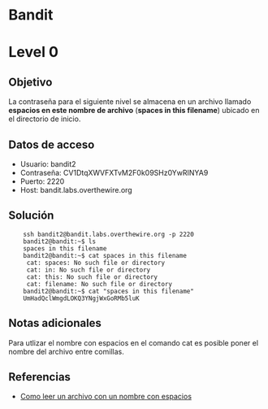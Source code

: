 # Bandit
# Level 0
## Objetivo
La contraseña para el siguiente nivel se almacena en un archivo llamado **espacios en este nombre de archivo** (**spaces in this filename**) ubicado en el directorio de inicio.

## Datos de acceso
- Usuario: bandit2
- Contraseña: CV1DtqXWVFXTvM2F0k09SHz0YwRINYA9
- Puerto: 2220
- Host:  bandit.labs.overthewire.org

## Solución
```shell
	ssh bandit2@bandit.labs.overthewire.org -p 2220
	bandit2@bandit:~$ ls
    spaces in this filename
    bandit2@bandit:~$ cat spaces in this filename
     cat: spaces: No such file or directory
     cat: in: No such file or directory
     cat: this: No such file or directory
     cat: filename: No such file or directory
    bandit2@bandit:~$ cat "spaces in this filename"
    UmHadQclWmgdLOKQ3YNgjWxGoRMb5luK 
```

## Notas adicionales
Para utlizar el nombre con espacios en el comando cat es posible poner el nombre del archivo entre comillas. 

## Referencias
- [Como leer un archivo con un nombre con espacios](https://linoxide.com/how-to-read-filename-with-spaces-in-linux/)